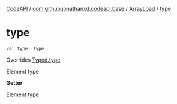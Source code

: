 [CodeAPI](../../index.md) / [com.github.jonathanxd.codeapi.base](../index.md) / [ArrayLoad](index.md) / [type](.)

# type

`val type: Type`

Overrides [Typed.type](../-typed/type.md)

Element type

**Getter**

Element type

